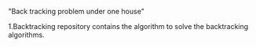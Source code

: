 "Back tracking problem under one house"

1.Backtracking repository contains the algorithm to solve the backtracking algorithms.
